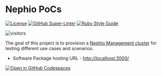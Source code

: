 # Nephio PoCs
<!-- markdown-link-check-disable-next-line -->
[![License](https://img.shields.io/badge/License-Apache%202.0-blue.svg)](https://opensource.org/licenses/Apache-2.0)
[![GitHub Super-Linter](https://github.com/electrocucaracha/nephio-pocs/workflows/Lint%20Code%20Base/badge.svg)](https://github.com/marketplace/actions/super-linter)
[![Ruby Style Guide](https://img.shields.io/badge/code_style-rubocop-brightgreen.svg)](https://github.com/rubocop/rubocop)
<!-- markdown-link-check-disable-next-line -->
![visitors](https://visitor-badge.laobi.icu/badge?page_id=electrocucaracha.nephio-poc)

The goal of this project is to provision a [Nephio Management cluster][1] for testing different use cases and scenarios.

<!-- markdown-link-check-disable -->
* Software Package hosting URL - <http://localhost:3000/>
<!-- markdown-link-check-enable -->

[![Open in GitHub Codespaces](https://github.com/codespaces/badge.svg)](https://github.com/codespaces/new?repo=electrocucaracha/nephio-pocs)

[1]: https://nephio.org/
